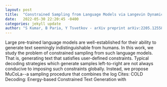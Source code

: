 ```yaml
---
layout: post
title:  "Constrained Sampling from Language Models via Langevin Dynamics in Embedding Spaces"
date:   2022-05-30 22:20:45 -0400
categories: jekyll update
author: "S Kumar, B Paria, Y Tsvetkov - arXiv preprint arXiv:2205.12558, 2022"
---
```

Large pre-trained language models are well-established for their ability to generate text seemingly indistinguishable from humans. In this work, we study the problem of constrained sampling from such language models. That is, generating text that satisfies user-defined constraints. Typical decoding strategies which generate samples left-to-right are not always conducive to imposing such constraints globally. Instead, we propose MuCoLa--a sampling procedure that combines the log  Cites: COLD Decoding: Energy-based Constrained Text Generation with 